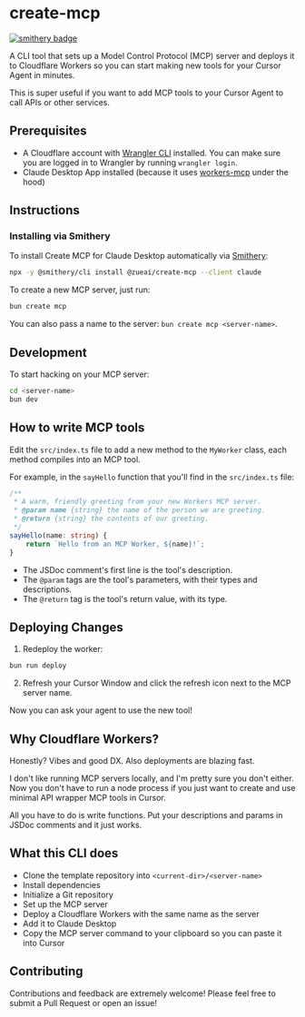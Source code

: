 # create-mcp

[![smithery badge](https://smithery.ai/badge/@zueai/create-mcp)](https://smithery.ai/server/@zueai/create-mcp)

A CLI tool that sets up a Model Control Protocol (MCP) server and deploys it to Cloudflare Workers so you can start making new tools for your Cursor Agent in minutes.

This is super useful if you want to add MCP tools to your Cursor Agent to call APIs or other services.

## Prerequisites

- A Cloudflare account with [Wrangler CLI](https://developers.cloudflare.com/workers/wrangler/install-and-update/) installed. You can make sure you are logged in to Wrangler by running `wrangler login`.
- Claude Desktop App installed (because it uses [workers-mcp](https://github.com/cloudflare/workers-mcp) under the hood)

## Instructions

### Installing via Smithery

To install Create MCP for Claude Desktop automatically via [Smithery](https://smithery.ai/server/@zueai/create-mcp):

```bash
npx -y @smithery/cli install @zueai/create-mcp --client claude
```

To create a new MCP server, just run:

```bash
bun create mcp
```

You can also pass a name to the server: `bun create mcp <server-name>`.

## Development

To start hacking on your MCP server:

```bash
cd <server-name>
bun dev
```

## How to write MCP tools

Edit the `src/index.ts` file to add a new method to the `MyWorker` class, each method compiles into an MCP tool.

For example, in the `sayHello` function that you'll find in the `src/index.ts` file:

```typescript
/**
 * A warm, friendly greeting from your new Workers MCP server.
 * @param name {string} the name of the person we are greeting.
 * @return {string} the contents of our greeting.
 */
sayHello(name: string) {
    return `Hello from an MCP Worker, ${name}!`;
}
```

- The JSDoc comment's first line is the tool's description.
- The `@param` tags are the tool's parameters, with their types and descriptions.
- The `@return` tag is the tool's return value, with its type.

## Deploying Changes

1. Redeploy the worker:

```bash
bun run deploy
```

2. Refresh your Cursor Window and click the refresh icon next to the MCP server name.

Now you can ask your agent to use the new tool!

## Why Cloudflare Workers?

Honestly? Vibes and good DX. Also deployments are blazing fast.

I don't like running MCP servers locally, and I'm pretty sure you don't either. Now you don't have to run a node process if you just want to create and use minimal API wrapper MCP tools in Cursor.

All you have to do is write functions. Put your descriptions and params in JSDoc comments and it just works.

## What this CLI does

- Clone the template repository into `<current-dir>/<server-name>`
- Install dependencies
- Initialize a Git repository
- Set up the MCP server
- Deploy a Cloudflare Workers with the same name as the server
- Add it to Claude Desktop
- Copy the MCP server command to your clipboard so you can paste it into Cursor

## Contributing

Contributions and feedback are extremely welcome! Please feel free to submit a Pull Request or open an issue!
